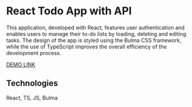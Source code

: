 # React Todo App with API

This application, developed with React, features user authentication and enables users to manage their to-do lists by loading, deleting and editing tasks. The design of the app is styled using the Bulma CSS framework, while the use of TypeScript improves the overall efficiency of the development process.

[DEMO LINK](https://nurdanokcu.github.io/react_todo-app-with-api/)

## Technologies

React, TS, JS, Bulma
